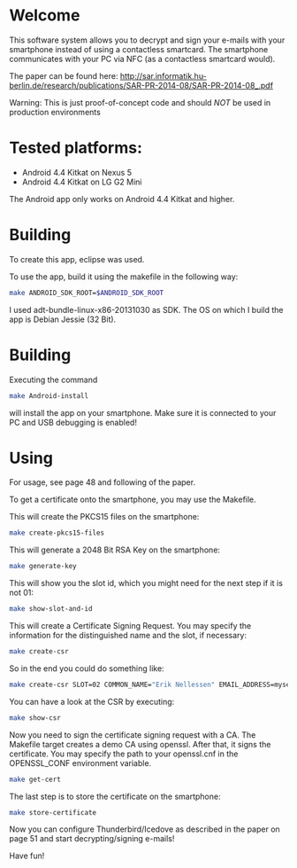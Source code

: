 # Welcome

This software system allows you to decrypt and sign your e-mails with your smartphone instead of using a contactless smartcard. The smartphone communicates with your PC via NFC (as a contactless smartcard would).

The paper can be found here:
http://sar.informatik.hu-berlin.de/research/publications/SAR-PR-2014-08/SAR-PR-2014-08_.pdf

Warning: This is just proof-of-concept code and should _NOT_ be used in
production environments

# Tested platforms:

* Android 4.4 Kitkat on Nexus 5
* Android 4.4 Kitkat on LG G2 Mini

The Android app only works on Android 4.4 Kitkat and higher.

# Building

To create this app, eclipse was used.

To use the app, build it using the makefile in the following way:

```sh
make ANDROID_SDK_ROOT=$ANDROID_SDK_ROOT
```

I used adt-bundle-linux-x86-20131030 as SDK. The OS on which I build the app is Debian Jessie (32 Bit).

# Building

Executing the command

```sh
make Android-install
```

will install the app on your smartphone. Make sure it is connected to your PC and USB debugging is enabled!

# Using

For usage, see page 48 and following of the paper.

To get a certificate onto the smartphone, you may use the Makefile.

This will create the PKCS15 files on the smartphone:

```sh
make create-pkcs15-files
```

This will generate a 2048 Bit RSA Key on the smartphone:

```sh
make generate-key
```

This will show you the slot id, which you might need for the next step if it is not 01:

```sh
make show-slot-and-id
```

This will create a Certificate Signing Request. You may specify the information for the distinguished name and the slot, if necessary:

```sh
make create-csr
```

So in the end you could do something like:

```sh
make create-csr SLOT=02 COMMON_NAME="Erik Nellessen" EMAIL_ADDRESS=mysecretemail@doesnt.exist
```

You can have a look at the CSR by executing:
```sh
make show-csr
```

Now you need to sign the certificate signing request with a CA. The Makefile target creates a demo CA using openssl. After that, it signs the certificate. You may specify the path to your openssl.cnf in the OPENSSL_CONF environment variable.

```sh
make get-cert
```

The last step is to store the certificate on the smartphone:
```sh
make store-certificate
```

Now you can configure Thunderbird/Icedove as described in the paper on page 51 and start decrypting/signing e-mails!

Have fun!